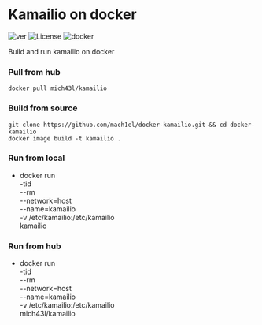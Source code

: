 # Kamailio on docker 
![ver](https://img.shields.io/github/v/release/mach1el/docker-kamailio?color=red&style=plastic)
![License](https://img.shields.io/github/license/mach1el/docker-kamailio?color=yellow&style=plastic)
![docker](https://img.shields.io/badge/docker-container-violet)

Build and run kamailio on docker

### Pull from hub
	docker pull mich43l/kamailio

### Build from source
	git clone https://github.com/mach1el/docker-kamailio.git && cd docker-kamailio
	docker image build -t kamailio .
	
### Run from local
*	docker run \
	-tid \
	--rm \
	--network=host \
	--name=kamailio \
	-v /etc/kamailio:/etc/kamailio \
	kamailio 

### Run from hub
* docker run \
	-tid \
	--rm \
	--network=host \
	--name=kamailio \
	-v /etc/kamailio:/etc/kamailio \
	mich43l/kamailio 